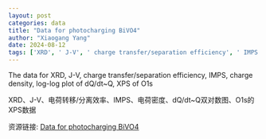 ```yaml
---
layout: post
categories: data
title: "Data for photocharging BiVO4"
author: "Xiaogang Yang"
date: 2024-08-12
tags: ['XRD', ' J-V', ' charge transfer/separation efficiency', ' IMPS', ' charge density', ' log-log plot of dQ/dt~Q', ' XPS of O1s']
---
```


The data for XRD, J-V, charge transfer/separation efficiency, IMPS, charge density, log-log plot of dQ/dt~Q, XPS of O1s

XRD、J-V、电荷转移/分离效率、IMPS、电荷密度、dQ/dt~Q双对数图、O1s的XPS数据

资源链接: [Data for photocharging BiVO4](https://doi.org/10.57760/sciencedb.09807)
